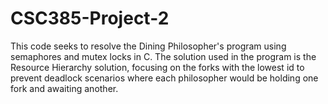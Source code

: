 # CSC385-Project-2

This code seeks to resolve the Dining Philosopher's program using semaphores and mutex locks in C. The solution used in the program is the Resource Hierarchy solution, focusing on the forks with the lowest id to prevent deadlock scenarios where each philosopher would be holding one fork and awaiting another.
